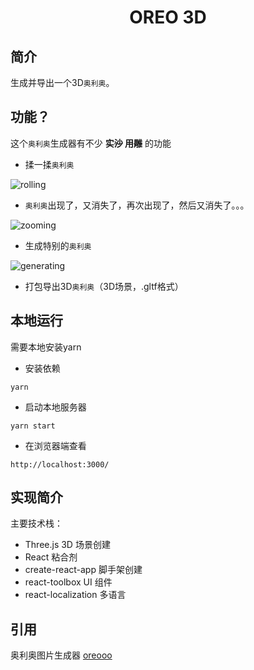 <h1 align=center>OREO 3D</h1>

## 简介

生成并导出一个3D`奥利奥`。

## 功能？

这个`奥利奥`生成器有不少 <b>实~~沙~~ 用~~雕~~</b> 的功能

* 揉一揉`奥利奥`

![rolling](https://raw.githack.com/syt123450/oreo-3d/master/assets/rolling.gif)

* `奥利奥`出现了，又消失了，再次出现了，然后又消失了。。。

![zooming](https://raw.githack.com/syt123450/oreo-3d/master/assets/zoom.gif)

* 生成特别的`奥利奥`

![generating](https://raw.githack.com/syt123450/oreo-3d/master/assets/generate.gif)

* 打包导出3D`奥利奥`（3D场景，.gltf格式）

## 本地运行

需要本地安装yarn

* 安装依赖

```shell
yarn
```

* 启动本地服务器

```shell
yarn start
```

* 在浏览器端查看

```shell
http://localhost:3000/
```

## 实现简介

主要技术栈：

* Three.js 3D 场景创建
* React 粘合剂
* create-react-app 脚手架创建
* react-toolbox UI 组件
* react-localization 多语言

## 引用

奥利奥图片生成器 [oreooo](https://github.com/ddiu8081/oreooo)